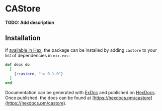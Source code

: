 # CAStore

**TODO: Add description**

## Installation

If [available in Hex](https://hex.pm/docs/publish), the package can be installed
by adding `castore` to your list of dependencies in `mix.exs`:

```elixir
def deps do
  [
    {:castore, "~> 0.1.0"}
  ]
end
```

Documentation can be generated with [ExDoc](https://github.com/elixir-lang/ex_doc)
and published on [HexDocs](https://hexdocs.pm). Once published, the docs can
be found at [https://hexdocs.pm/castore](https://hexdocs.pm/castore).
